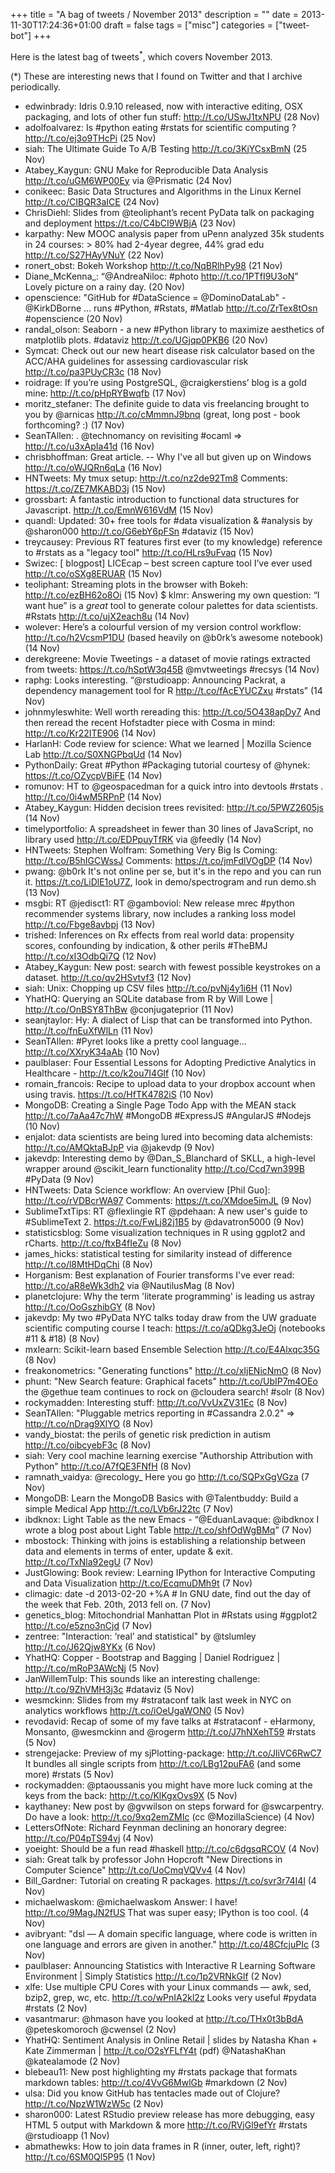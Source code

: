 +++
title = "A bag of tweets / November 2013"
description = ""
date = 2013-11-30T17:24:36+01:00
draft = false
tags = ["misc"]
categories = ["tweet-bot"]
+++

Here is the latest bag of tweets<sup>*</sup>, which covers November 2013.

<!--more-->

(*) These are interesting news that I found on Twitter and that I archive periodically.

* edwinbrady: Idris 0.9.10 released, now with interactive editing, OSX packaging, and lots of other fun stuff: <http://t.co/USwJ1txNPU> (28 Nov)
* adolfoalvarez: Is #python eating #rstats for scientific computing ? <http://t.co/ej3o9THcPi> (25 Nov)
* siah: The Ultimate Guide To A/B Testing  <http://t.co/3KjYCsxBmN> (25 Nov)
* Atabey_Kaygun: GNU Make for Reproducible Data Analysis <http://t.co/uGM6WP00Ey> via @Prismatic (24 Nov)
* conikeec: Basic Data Structures and Algorithms in the Linux Kernel <http://t.co/CIBQR3aICE> (24 Nov)
* ChrisDiehl: Slides from @teoliphant’s recent PyData talk on packaging and deployment <https://t.co/C4bCI9WBjA> (23 Nov)
* karpathy: New MOOC analysis paper from uPenn analyzed 35k students in 24 courses: > 80% had 2-4year degree, 44% grad edu <http://t.co/S27HAyVNuY> (22 Nov)
* ronert_obst: Bokeh Workshop <http://t.co/NqBRlhPy98> (21 Nov)
* Diane_McKenna_: “@AndreaNiloc: #photo <http://t.co/1PTfI9U3oN>” Lovely picture on a rainy day. (20 Nov)
* openscience: "GitHub for #DataScience = @DominoDataLab" - @KirkDBorne ... runs #Python, #Rstats, #Matlab <http://t.co/ZrTex8tOsn> #openscience (20 Nov)
* randal_olson: Seaborn - a new #Python library to maximize aesthetics of matplotlib plots. #dataviz <http://t.co/UGjqp0PKB6> (20 Nov)
* Symcat: Check out our new heart disease risk calculator based on the ACC/AHA guidelines for assessing cardiovascular risk <http://t.co/pa3PUyCR3c> (18 Nov)
* roidrage: If you’re using PostgreSQL, @craigkerstiens’ blog is a gold mine: <http://t.co/pHpRYBwqfb> (17 Nov)
* moritz_stefaner: The definite guide to data vis freelancing  brought to you by @arnicas <http://t.co/cMmmnJ9bnq> (great, long post - book forthcoming? :) (17 Nov)
* SeanTAllen: . @technomancy on revisiting #ocaml => <http://t.co/u3xApIa41d> (16 Nov)
* chrisbhoffman: Great article. -- Why I've all but given up on Windows <http://t.co/oWJQRn6qLa> (16 Nov)
* HNTweets: My tmux setup: <http://t.co/nz2de92Tm8> Comments: <https://t.co/ZE7MKABD3j> (15 Nov)
* grossbart: A fantastic introduction to functional data structures for Javascript. <http://t.co/EmnW616VdM> (15 Nov)
* quandl: Updated: 30+ free tools for #data visualization & #analysis by @sharon000 <http://t.co/G6ebY6pFSn> #dataviz (15 Nov)
* treycausey: Previous RT features first ever (to my knowledge) reference to #rstats as a "legacy tool" <http://t.co/HLrs9uFvaq> (15 Nov)
* Swizec: [ blogpost] LICEcap – best screen capture tool I’ve ever used <http://t.co/oSXg8ERUAR> (15 Nov)
* teoliphant: Streaming plots in the browser with Bokeh: <http://t.co/ezBH62o8Oi> (15 Nov)
$ klmr: Answering my own question: “I want hue” is a *great* tool to generate colour palettes for data scientists. #Rstats <http://t.co/ujX2each8u> (14 Nov)
* wolever: Here’s a colourful version of my version control workflow: <http://t.co/h2VcsmP1DU> (based heavily on @b0rk’s awesome notebook) (14 Nov)
* derekgreene: Movie Tweetings - a dataset of movie ratings extracted from tweets:
<https://t.co/hSptW3q45B> @mvtweetings #recsys (14 Nov)
* raphg: Looks interesting. “@rstudioapp: Announcing Packrat, a dependency management tool for R <http://t.co/fAcEYUCZxu> #rstats” (14 Nov)
* johnmyleswhite: Well worth rereading this: <http://t.co/5O438apDy7> And then reread the recent Hofstadter piece with Cosma in mind: <http://t.co/Kr22ITE906> (14 Nov)
* HarlanH: Code review for science: What we learned | Mozilla Science Lab <http://t.co/S0XNGPbqUd> (14 Nov)
* PythonDaily: Great #Python #Packaging tutorial courtesy of @hynek: <https://t.co/OZycpVBiFE> (14 Nov)
* romunov: HT to @geospacedman for a quick intro into devtools #rstats . <http://t.co/0i4wM5RPnP> (14 Nov)
* Atabey_Kaygun: Hidden decision trees revisited: <http://t.co/5PWZ2605js> (14 Nov)
* timelyportfolio: A spreadsheet in fewer than 30 lines of JavaScript, no library used <http://t.co/EDPpuyTfRK> via @feedly (14 Nov)
* HNTweets: Stephen Wolfram: Something Very Big Is Coming: <http://t.co/B5hIGCWssJ> Comments: <https://t.co/jmFdlVOgDP> (14 Nov)
* pwang: @b0rk It's not online per se, but it's in the repo and you can run it. <https://t.co/LiDlE1oU7Z>, look in demo/spectrogram and run demo.sh (13 Nov)
* msgbi: RT @jedisct1: RT @gamboviol: New release mrec #python recommender systems library, now includes a ranking loss model <http://t.co/Fbge8avbpj> (13 Nov)
* trished: Inferences on Rx effects from real world data: propensity scores, confounding by indication, & other perils #TheBMJ <http://t.co/xI3OdbQi7Q> (12 Nov)
* Atabey_Kaygun: New post: search with fewest possible keystrokes on a dataset. <http://t.co/qv2HSvtvf3> (12 Nov)
* siah: Unix: Chopping up CSV files <http://t.co/pvNj4y1i6H> (11 Nov)
* YhatHQ: Querying an SQLite database from R by Will Lowe | <http://t.co/OnBSY8ThBw> @conjugateprior (11 Nov)
* seanjtaylor: Hy: A dialect of Lisp that can be transformed into Python. <http://t.co/fnEuXfWlLn> (11 Nov)
* SeanTAllen: #Pyret looks like a pretty cool language... <http://t.co/XXryK34aAb> (10 Nov)
* paulblaser: Four Essential Lessons for Adopting Predictive Analytics in Healthcare - <http://t.co/k2ou7I4Glf> (10 Nov)
* romain_francois: Recipe to upload data to your dropbox account when using travis. <https://t.co/HfTK4782iS> (10 Nov)
* MongoDB: Creating a Single Page Todo App with the MEAN stack <http://t.co/7aAa47c7hW> #MongoDB #ExpressJS #AngularJS #Nodejs (10 Nov)
* enjalot: data scientists are being lured into becoming data alchemists: <http://t.co/AMQktaBJpP> via @jakevdp (9 Nov)
* jakevdp: Interesting demo by @Dan_S_Blanchard of SKLL, a high-level wrapper around @scikit_learn functionality <http://t.co/Ccd7wn399B> #PyData (9 Nov)
* HNTweets: Data Science workflow: An overview [Phil Guo]: <http://t.co/rVDBcrWA97> Comments: <https://t.co/XMdoe5imJL> (9 Nov)
* SublimeTxtTips: RT @flexlingie RT @pdehaan: A new user's guide to #SublimeText 2. <https://t.co/FwLj82j1B5> by @davatron5000 (9 Nov)
* statisticsblog: Some visualization techniques in R using ggplot2 and rCharts. <http://t.co/ftxB4fIeZu> (8 Nov)
* james_hicks: statistical testing for similarity instead of difference <http://t.co/l8MtHDqChi> (8 Nov)
* Horganism: Best explanation of Fourier transforms I've ever read: <http://t.co/aR8eWk3dh2> via @NautilusMag (8 Nov)
* planetclojure: Why the term 'literate programming' is leading us astray <http://t.co/OoGszhibGY> (8 Nov)
* jakevdp: My two #PyData NYC talks today draw from the UW graduate scientific computing course I teach: <https://t.co/aQDkg3JeOj> (notebooks #11 & #18) (8 Nov)
* mxlearn: Scikit-learn based Ensemble Selection <http://t.co/E4Alxqc35G> (8 Nov)
* freakonometrics: "Generating functions" <http://t.co/xIjENicNmO> (8 Nov)
* phunt: "New Search feature: Graphical facets" <http://t.co/UbIP7m4OEo> the @gethue team continues to rock on @cloudera search! #solr (8 Nov)
* rockymadden: Interesting stuff: <http://t.co/VvUxZV31Ec> (8 Nov)
* SeanTAllen: "Pluggable metrics reporting in #Cassandra 2.0.2" => <http://t.co/nDrag9XlYO> (8 Nov)
* vandy_biostat: the perils of genetic risk prediction in autism <http://t.co/oibcyebF3c> (8 Nov)
* siah: Very cool machine learning exercise "Authorship Attribution with Python" <http://t.co/A7fQE3FNfH> (8 Nov)
* ramnath_vaidya: @recology_ Here you go <http://t.co/SQPxGgVGza> (7 Nov)
* MongoDB: Learn the MongoDB Basics with @Talentbuddy: Build a simple Medical App <http://t.co/LVb6rJ22tc> (7 Nov)
* ibdknox: Light Table as the new Emacs - “@EduanLavaque: @ibdknox I wrote a blog post about Light Table <http://t.co/shfOdWgBMq>” (7 Nov)
* mbostock: Thinking with joins is establishing a relationship between data and elements in terms of enter, update & exit. <http://t.co/TxNla92egU> (7 Nov)
* JustGlowing: Book review: Learning IPython for Interactive Computing and Data Visualization <http://t.co/EcqmuDMh9t> (7 Nov)
* climagic: date -d 2013-02-20 +%A # In GNU date, find out the day of the week that Feb. 20th, 2013 fell on. (7 Nov)
* genetics_blog: Mitochondrial Manhattan Plot in #Rstats using #ggplot2 <http://t.co/e5zno3nCjd> (7 Nov)
* zentree: "Interaction: ‘real’ and statistical" by @tslumley <http://t.co/J62Qjw8YKx> (6 Nov)
* YhatHQ: Copper - Bootstrap and Bagging | Daniel Rodriguez | <http://t.co/mRoP3AWcNj> (5 Nov)
* JanWillemTulp: This sounds like an interesting challenge: <http://t.co/9ZhVMH3j3c> #dataviz (5 Nov)
* wesmckinn: Slides from my #strataconf talk last week in NYC on analytics workflows <http://t.co/iOeUgaWON0> (5 Nov)
* revodavid: Recap of some of my fave talks at #strataconf - eHarmony, Monsanto, @wesmckinn and @rogerm <http://t.co/J7hNXehT59> #rstats (5 Nov)
* strengejacke: Preview of my sjPlotting-package: <http://t.co/JliVC6RwC7> It bundles all single scripts from <http://t.co/LBg12puFA6> (and some more) #rstats (5 Nov)
* rockymadden: @ptaoussanis you might have more luck coming at the keys from the back: <http://t.co/KlKgxOvs9X> (5 Nov)
* kaythaney: New post by @gvwilson on steps forward for @swcarpentry. Do have a look: <http://t.co/9xq2emZMIc> (cc @MozillaScience) (4 Nov)
* LettersOfNote: Richard Feynman declining an honorary degree: <http://t.co/P04pTS94vj> (4 Nov)
* yoeight: Should be a fun read #haskell <http://t.co/c6dgsqRCOV> (4 Nov)
* siah: Great talk by professor John Hopcroft "New Directions in Computer Science" <http://t.co/UoCmqVQVv4> (4 Nov)
* Bill_Gardner: Tutorial on creating R packages. <https://t.co/svr3r74I4l> (4 Nov)
* michaelwaskom: @michaelwaskom Answer: I have! <http://t.co/9MagJN2fUS> That was super easy; IPython is too cool. (4 Nov)
* avibryant: "dsl — A domain specific language, where code is written in one language and errors are given in another." <http://t.co/48CfcjuPIc> (3 Nov)
* paulblaser: Announcing Statistics with Interactive R Learning Software Environment | Simply Statistics <http://t.co/1p2VRNkGlf> (2 Nov)
* xlfe: Use multiple CPU Cores with your Linux commands — awk, sed, bzip2, grep, wc, etc. <http://t.co/wPnIA2kl2z> Looks very useful #pydata #rstats (2 Nov)
* vasantmarur: @hmason have you looked at <http://t.co/THx0t3bBdA> @peteskomoroch @cwensel (2 Nov)
* YhatHQ: Sentiment Analysis in Online Retail | slides by Natasha Khan + Kate Zimmerman | <http://t.co/O2sYFLfY4t> (pdf) @NatashaKhan @katealamode (2 Nov)
* blebeau11: New post highlighting my #rstats package that formats markdown tables: <http://t.co/4VvG6MwlGb> #markdown (2 Nov)
* ulsa: Did you know GitHub has tentacles made out of Clojure? <http://t.co/NpzW1WzW5c> (2 Nov)
* sharon000: Latest RStudio preview release has more debugging, easy HTML 5 output with Markdown &  more <http://t.co/RVjGl9efYr> #rstats @rstudioapp (1 Nov)
* abmathewks: How to join data frames in R (inner, outer, left, right)? <http://t.co/6SM0Ql5P95> (1 Nov)
